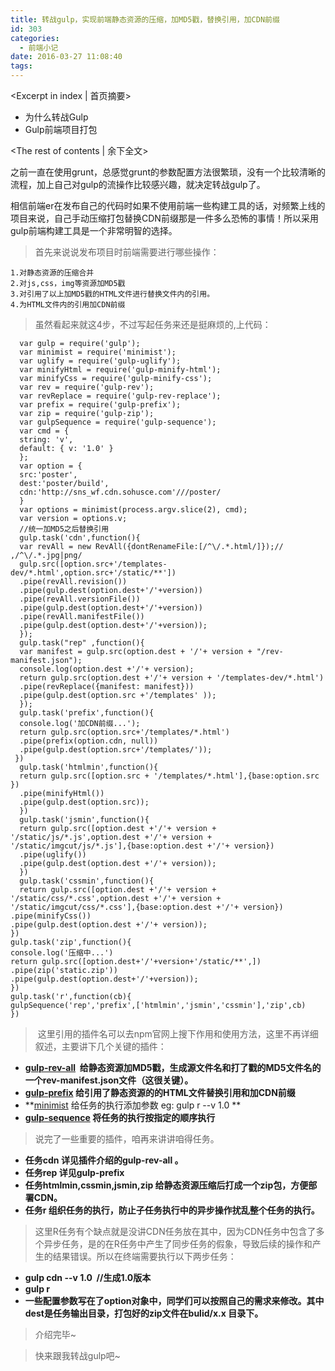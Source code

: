 ```yaml
---
title: 转战gulp，实现前端静态资源的压缩，加MD5戳，替换引用，加CDN前缀
id: 303
categories:
  - 前端小记
date: 2016-03-27 11:08:40
tags:
---
```

<Excerpt in index | 首页摘要>
+ 为什么转战Gulp
+ Gulp前端项目打包
<!-- more -->
<The rest of contents | 余下全文>

之前一直在使用grunt，总感觉grunt的参数配置方法很繁琐，没有一个比较清晰的流程，加上自己对gulp的流操作比较感兴趣，就决定转战gulp了。

相信前端er在发布自己的代码时如果不使用前端一些构建工具的话，对频繁上线的项目来说，自己手动压缩打包替换CDN前缀那是一件多么恐怖的事情！所以采用gulp前端构建工具是一个非常明智的选择。

>首先来说说发布项目时前端需要进行哪些操作：

	1.对静态资源的压缩合并
	2.对js,css，img等资源加MD5戳
	3.对引用了以上加MD5戳的HTML文件进行替换文件内的引用。
	4.为HTML文件内的引用加CDN前缀

>虽然看起来就这4步，不过写起任务来还是挺麻烦的,上代码：

```
  var gulp = require('gulp');
  var minimist = require('minimist');
  var uglify = require('gulp-uglify');
  var minifyHtml = require('gulp-minify-html');
  var minifyCss = require('gulp-minify-css');
  var rev = require('gulp-rev');
  var revReplace = require('gulp-rev-replace');
  var prefix = require('gulp-prefix');
  var zip = require('gulp-zip');
  var gulpSequence = require('gulp-sequence');
  var cmd = {
  string: 'v',
  default: { v: '1.0' }
  };
  var option = {
  src:'poster',
  dest:'poster/build',
  cdn:'http://sns_wf.cdn.sohusce.com'///poster/
  }
  var options = minimist(process.argv.slice(2), cmd);
  var version = options.v;
  //统一加MD5之后替换引用
  gulp.task('cdn',function(){
  var revAll = new RevAll({dontRenameFile:[/^\/.*.html/]});// ,/^\/.*.jpg|png/
  gulp.src([option.src+'/templates-dev/*.html',option.src+'/static/**'])
  .pipe(revAll.revision())
  .pipe(gulp.dest(option.dest+'/'+version))
  .pipe(revAll.versionFile())
  .pipe(gulp.dest(option.dest+'/'+version))
  .pipe(revAll.manifestFile())
  .pipe(gulp.dest(option.dest+'/'+version)); 
  });
  gulp.task("rep" ,function(){
  var manifest = gulp.src(option.dest + '/'+ version + "/rev-manifest.json");
  console.log(option.dest +'/'+ version);
  return gulp.src(option.dest +'/'+ version + '/templates-dev/*.html')
  .pipe(revReplace({manifest: manifest}))
  .pipe(gulp.dest(option.src +'/templates' ));
  });
  gulp.task('prefix',function(){
  console.log('加CDN前缀...');
  return gulp.src(option.src+'/templates/*.html')
  .pipe(prefix(option.cdn, null))
  .pipe(gulp.dest(option.src+'/templates/'));
 })
  gulp.task('htmlmin',function(){
  return gulp.src([option.src + '/templates/*.html'],{base:option.src })
  .pipe(minifyHtml())
  .pipe(gulp.dest(option.src));
  })
  gulp.task('jsmin',function(){
  return gulp.src([option.dest +'/'+ version + '/static/js/*.js',option.dest +'/'+ version + '/static/imgcut/js/*.js'],{base:option.dest +'/'+ version})
  .pipe(uglify())
  .pipe(gulp.dest(option.dest +'/'+ version));
  })
  gulp.task('cssmin',function(){
  return gulp.src([option.dest +'/'+ version + '/static/css/*.css',option.dest +'/'+ version + '/static/imgcut/css/*.css'],{base:option.dest +'/'+ version})
.pipe(minifyCss())
.pipe(gulp.dest(option.dest +'/'+ version));
})
gulp.task('zip',function(){
console.log('压缩中...')
return gulp.src([option.dest+'/'+version+'/static/**',])
.pipe(zip('static.zip'))
.pipe(gulp.dest(option.dest+'/'+version));
})
gulp.task('r',function(cb){
gulpSequence('rep','prefix',['htmlmin','jsmin','cssmin'],'zip',cb)
})
```

> 这里引用的插件名可以去npm官网上搜下作用和使用方法，这里不再详细叙述，主要讲下几个关键的插件：

+ **[gulp-rev-all](https://www.npmjs.com/package/gulp-rev-all "gulp-rev-all")  给静态资源加MD5戳，生成源文件名和打了戳的MD5文件名的一个rev-manifest.json文件（这很关键）。**
+ **[gulp-prefix](https://www.npmjs.com/package/gulp-prefix "gulp-prefix") 给引用了静态资源的的HTML文件替换引用和加CDN前缀**
+ **[minimist](https://www.npmjs.com/package/minimist "minimist") 给任务的执行添加参数 eg: gulp r --v 1.0 **
+ **[gulp-sequence](https://www.npmjs.com/package/gulp-sequence "gulp-sequence") 将任务的执行按指定的顺序执行**

> 说完了一些重要的插件，咱再来讲讲咱得任务。


+ **任务cdn 详见插件介绍的gulp-rev-all 。**
+ **任务rep 详见gulp-prefix**
+ **任务htmlmin,cssmin,jsmin,zip 给静态资源压缩后打成一个zip包，方便部署CDN。**
+ **任务r 组织任务的执行，防止子任务执行中的异步操作扰乱整个任务的执行。**

> 这里R任务有个缺点就是没讲CDN任务放在其中，因为CDN任务中包含了多个异步任务，是的在R任务中产生了同步任务的假象，导致后续的操作和产生的结果错误。所以在终端需要执行以下两步任务：

+ **gulp cdn --v 1.0  //生成1.0版本**
+ **gulp r**
+ **一些配置参数写在了option对象中，同学们可以按照自己的需求来修改。其中dest是任务输出目录，打包好的zip文件在bulid/x.x 目录下。**

> 介绍完毕~

> 快来跟我转战gulp吧~ 